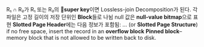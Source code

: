 R₁ ∩ R₂가 R₁ 또는 R₂의 **super key**이면 Lossless-join Decomposition가 된다.
각 파일은 고정 길이의 저장 단위인 **Block**들로 나뉨
null 값은 **null-value bitmap**으로 표현
**Slotted Page Header**에는 다음 정보가 포함됨: ... (or **Slotted Page Structure**)
if no free space, insert the record in an **overflow block**
**Pinned block**– memory block that is not allowed to be written back to disk.

